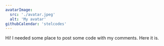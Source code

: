 ```yaml
---
avatarImage:
  src: './avatar.jpeg'
  alt: 'My avatar'
githubCalendar: 'stelcodes'
---
```


Hi! I needed some place to post some code with my comments. Here it is.